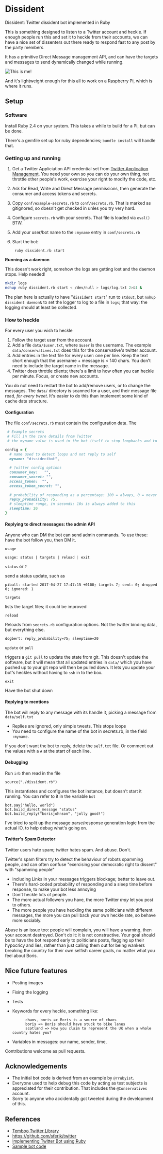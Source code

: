 # Dissident

Dissident: Twitter dissident bot implemented in Ruby

This is something designed to listen to a Twitter account and heckle. If enough people run this and set it
to heckle from their accounts, we can have a nice set of dissenters out there ready to respond fast to any post by the party members.

It has a primitive Direct Message management API, and can have the targets and messages to send dynamically changed while running.

![This is me!](/images/dissidentbot.png)

And it's lightweight enough for this all to work on a Raspberry Pi, which is where it runs.


## Setup

### Software


Install Ruby 2.4 on your system. This takes a while to build for a Pi, but can be done.

There's a gemfile set up for ruby dependencies; `bundle install` will handle that.


### Getting up and running

1. Get a Twitter Appliciation API credential set from [Twitter Application Management](https://apps.twitter.com/). You need your own so you can do your own thing, not throttle other people's work, exercise your right to modify the code, etc.
1. Ask for Read, Write and Direct Message permissions, then generate the consumer and access tokens and secrets.
1. Copy `conf/example-secrets.rb` to `conf/secrets.rb`. That is marked as gitignored, so doesn't get checked in unles you try very hard.
1. Configure `secrets.rb` with your secrets. That file is loaded via `eval()` BTW.
1. Add your user/bot name to the `:myname` entry in `conf/secrets.rb`
1. Start the bot:

        ruby dissident.rb start


**Running as a daemon**

This doesn't work right, somehow the logs are getting lost and the daemon stops. Help needed!

```bash
mkdir logs
nohup ruby dissident.rb start < /dev/null > logs/log.txt 2>&1 &
```

The plan here is actually to have "`dissident start`" run to `stdout`, but `nohup dissident daemon&` to set the logger to log to a file in `logs`; that way: the logging should at least be collected.


### How to heckle

For every user you wish to heckle

1. Follow the target user from the account.
1. Add a file `data/$user.txt`, where `$user` is the username. The example `data/conservatives.txt` does
this for the conservative's twitter account.
1. Add entries in the text file for every user: one per line. Keep the text short enough that the username + message is < 140 chars. You don't need to include the target name in the message.
1. Twitter does throttle clients; there's a limit to how often you can heckle per minute. Focus, or create new accounts.

You do not need to restart the bot to add/remove users, or to change the messages. The `data/` directory is scanned
for a user, and their message file read, *for every tweet*. It's easier to do this than implement some kind
of cache data structure.

#### Configuration

The file `conf/secrets.rb` must contain the configuration data. The 

```ruby
 # Example secrets
 # Fill in the core details from Twitter
 # the myname value is used in the bot itself to stop loopbacks and to recognise conversational openers

config = {
  # name used to detect loops and not reply to self
  myname: "dissidentbot",
  
  # †witter config options
  consumer_key:   "",
  consumer_secret: "",
  access_token:  "",
  access_token_secret: "",
  
  # probability of responding as a percentage: 100 = always, 0 = never
  reply_probability: 75,
  # sleeptime range, in seconds; 10s is always added to this
  sleeptime: 20
}

```

#### Replying to direct messages: the admin API

Anyone who can DM the bot can send admin commands. To use these: have the bot follow you, then DM it.

`usage`

    usage: status | targets | reload | exit 

`status` or `?`

send a status update, such as

    piball: started 2017-04-27 17:47:15 +0100; targets 7; sent: 0; dropped 0; ignored: 1

`targets`

lists the target files; it could be improved

`reload`

Reloads from `secrets.rb` configuration options. Not the twitter binding data, but everything else.

    dogbert: reply_probability=75; sleeptime=20

`update` or `pull`

triggers a `git pull` to update the state from git. This doesn't update the software, but it will mean that all updated entries in `data/` which you have pushed up to your git repo will then be pulled down. It lets you update your bot's heckles without having to `ssh` in to the box.

`exit`

Have the bot shut down


#### Replying to mentions

The bot will reply to any message with its handle it, picking a message from `data/self.txt`

* Replies are ignored, only simple tweets. This stops loops
* You need to configure the name of the bot in secrets.rb, in the field `:myname`.

If you don't want the bot to reply, delete the `self.txt` file. Or comment out the values with a `#` at the start
of each line.


#### Debugging

Run `irb` then read in the file

    source("./dissident.rb")

This instantiates and configures the bot instance, but doesn't start it running. You can refer to it in the variable `bot`

    bot.say("hello, world")
    bot.build_direct_message "status"
    bot.build_reply("borisjohnson", "jolly good!")

I've tried to split up the message parse/response generation logic from the actual IO, to help debug what's going on.

#### Twitter's Spam Detector

Twitter users hate spam; twitter hates spam. And abuse. Don't.

Twitter's spam filters try to detect the behaviour of robots spamming people, and can often confuse "exercising your democratic right to dissent" with "spamming people"

* Including Links in your messages triggers blockage; better to leave out.
* There's hard-coded probability of responding and a sleep time before response, to make your bot less annoying
* Don't heckle lots of people.
* The more actual followers you have, the more Twitter *may* let you post to others.
* The more people you have heckling the same politicians with different messages, the more you can pull back your own heckle rate, so behave more sociably.

Abuse is an issue too: people will complain, you will have a warning, then your account destroyed. Don't do it: it is not constructive. Your goal should be to have the bot respond early to politicians posts, flagging up their hypocricy and lies, rather than just calling them out for being wankers breaking the country for their own selfish career goals, no matter what you feel about Boris.

## Nice future features

* Posting images
* Fixing the logging
* Tests
* Keywords for every heckle, something like:

			chaos, boris => Boris is a source of chaos
			boris => Boris should have stuck to bike lanes
			scotland => How you claim to represent the UK when a whole country hates you?
* Variables in messages: our name, sender, time,

Contributions welcome as pull requests.

## Acknowledgements

* The initial bot code is derived from an example by `@rrubyist`.
* Everyone used to help debug this code by acting as test subjects is appreciated for their contribution. That includes the `@Conservatives` account.
* Sorry to anyone who accidentally got tweeted during the development of this.

## References

* [Temboo Twitter Library](https://temboo.com/library/Library/Twitter/)
* https://github.com/sferik/twitter
* [Implementing Twitter Bot using Ruby](https://rudk.ws/2016/11/01/implementing-twitter-bot-using-ruby/)
* [Sample bot code](https://gist.github.com/rudkovskyi/3ae5baf4850ad70293814897252914b7)


